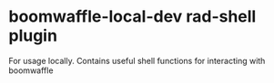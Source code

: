 # boomwaffle-local-dev rad-shell plugin

For usage locally.  Contains useful shell functions for interacting with
boomwaffle
